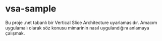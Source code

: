 # vsa-sample
Bu proje .net tabanlı bir Vertical Slice Architecture uyarlamasıdır. Amacım uygulamalı olarak söz konusu mimarinin nasıl uygulandığını anlamaya çalışmak.
